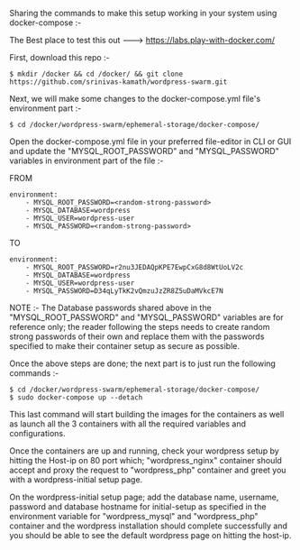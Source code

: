 Sharing the commands to make this setup working in your system using docker-compose :-

The Best place to test this out ---> https://labs.play-with-docker.com/

First, download this repo :-

    $ mkdir /docker && cd /docker/ && git clone https://github.com/srinivas-kamath/wordpress-swarm.git

Next, we will make some changes to the docker-compose.yml file's environment part :-

    $ cd /docker/wordpress-swarm/ephemeral-storage/docker-compose/

Open the docker-compose.yml file in your preferred file-editor in CLI or GUI and update the "MYSQL_ROOT_PASSWORD" and "MYSQL_PASSWORD" variables in environment part of the file :-

FROM

    environment:
        - MYSQL_ROOT_PASSWORD=<random-strong-password>
        - MYSQL_DATABASE=wordpress
        - MYSQL_USER=wordpress-user
        - MYSQL_PASSWORD=<random-strong-password>

TO

    environment:
        - MYSQL_ROOT_PASSWORD=r2nu3JEDAQpKPE7EwpCxG8d8WtUoLV2c
        - MYSQL_DATABASE=wordpress
        - MYSQL_USER=wordpress-user
        - MYSQL_PASSWORD=D34qLyTkK2vQmzuJzZR8Z5uDaMVkcE7N

NOTE :- The Database passwords shared above in the "MYSQL_ROOT_PASSWORD" and "MYSQL_PASSWORD" variables are for reference only; the reader following the steps needs to create random strong passwords of their own and replace them with the passwords specified to make their container setup as secure as possible.

Once the above steps are done; the next part is to just run the following commands :-

    $ cd /docker/wordpress-swarm/ephemeral-storage/docker-compose/
    $ sudo docker-compose up --detach

This last command will start building the images for the containers as well as launch all the 3 containers with all the required variables and configurations.

Once the containers are up and running, check your wordpress setup by hitting the Host-ip on 80 port which; "wordpress_nginx" container should accept and proxy the request to "wordpress_php" container and greet you with a wordpress-initial setup page.

On the wordpress-initial setup page; add the database name, username, password and database hostname for initial-setup as specified in the environment variable for "wordpress_mysql" and "wordpress_php" container and the wordpress installation should complete successfully and you should be able to see the default wordpress page on hitting the host-ip.
